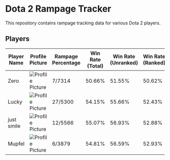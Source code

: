# Dota 2 Rampage Tracker
This repository contains rampage tracking data for various Dota 2 players.

## Players
| Player Name | Profile Picture | Rampage Percentage | Win Rate (Total) | Win Rate (Unranked) | Win Rate (Ranked) | Rampage File |
|-------------|-----------------|--------------------|------------------|---------------------|-------------------|--------------|
| Zero | ![Profile Picture](https://avatars.steamstatic.com/c0a975434fc5b15f662cbe8214fc898c493b55ea_full.jpg) | 7/7314| 50.66% | 51.55% | 50.62% | [Rampages](./Players/183063377/Rampages.md) |
| Lucky | ![Profile Picture](https://avatars.steamstatic.com/1191c81a57194f64acfcda94f0fd0cb94e92eff7_full.jpg) | 27/5300| 54.15% | 55.66% | 52.43% | [Rampages](./Players/308948139/Rampages.md) |
| just smile | ![Profile Picture](https://avatars.steamstatic.com/16392e7c2bf30770c48c4b989eef4a19f237d548_full.jpg) | 12/5566| 55.07% | 56.93% | 52.88% | [Rampages](./Players/181342370/Rampages.md) |
| Mupfel | ![Profile Picture](https://avatars.steamstatic.com/5975408a7d136abfeb6160943f0db7743d542d54_full.jpg) | 6/3879| 54.81% | 56.59% | 52.93% | [Rampages](./Players/131232145/Rampages.md) |
